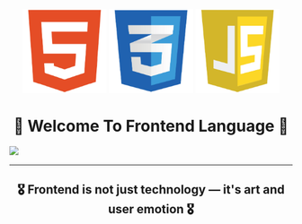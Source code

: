 <p align="center">
  <img src="https://github.com/Henry-Lecode/Henry-Lecode/blob/main/HTML.jpg?raw=true" width="150" height="150" />
  <img src="https://github.com/Henry-Lecode/Henry-Lecode/blob/main/CSS.jpg?raw=true" width="150" height="150" />
  <img src="https://github.com/Henry-Lecode/Henry-Lecode/blob/main/Javascript.jpg?raw=true" width="150" height="150" />
</p>
<h1 align="center">🎉 Welcome To Frontend Language 🎉</h1>

<img src="data:image/svg+xml;utf8,<svg height='4' width='100%'><line x1='0' y1='2' x2='100%' y2='2' style='stroke:red;stroke-width:4' /></svg>" />

---

<h2 align="center">🎖️ Frontend is not just technology — it's art and user emotion 🎖️</h2>
